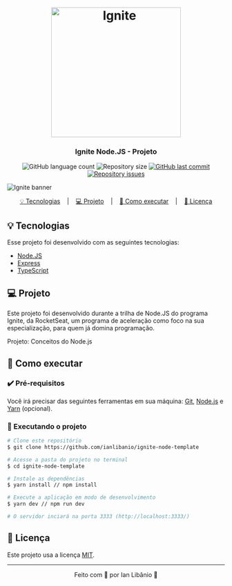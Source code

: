 <h1 align="center">
    <img alt="Ignite" title="Logo" src="https://www.rocketseat.com.br/_next/image?url=%2Fassets%2Flogos%2Freduced-ignite.svg&w=128&q=100" width="300px" />
</h1>

<h3 align="center">
  Ignite Node.JS - Projeto
</h3>

<p align="center">
  <img alt="GitHub language count" src="https://img.shields.io/github/languages/count/ianlibanio/ignite-node-template?color=0bb682&style=for-the-badge">

  <img alt="Repository size" src="https://img.shields.io/github/repo-size/ianlibanio/ignite-node-template?color=0bb682&style=for-the-badge">
  
  <a href="https://github.com/ianlibanio/Letmeask/commits/master">
    <img alt="GitHub last commit" src="https://img.shields.io/github/last-commit/ianlibanio/ignite-node-template?color=0bb682&style=for-the-badge">
  </a>

  <a href="https://github.com/ianlibanio/Letmeask/issues">
    <img alt="Repository issues" src="https://img.shields.io/github/issues/ianlibanio/ignite-node-template?color=0bb682&style=for-the-badge">
  </a>
</p>

<img alt="Ignite banner" title="Banner" src="https://repository-images.githubusercontent.com/341683746/42e1ab80-77af-11eb-9e07-47f9e46b3e6e" >

<p align="center">
  <a href="#-tecnologias">💡 Tecnologias</a>
  &nbsp;&nbsp;&nbsp;|&nbsp;&nbsp;&nbsp;
  <a href="#-projeto">💻 Projeto</a>
  &nbsp;&nbsp;&nbsp;|&nbsp;&nbsp;&nbsp;
  <a href="#-como-executar">🚀 Como executar</a>
  &nbsp;&nbsp;&nbsp;|&nbsp;&nbsp;&nbsp;
  <a href="#-licença">📝 Licença</a>
<br>

## 💡 Tecnologias

Esse projeto foi desenvolvido com as seguintes tecnologias:

- [Node.JS](https://nodejs.org/en/)
- [Express](https://sass-lang.com/)
- [TypeScript](https://www.typescriptlang.org/)

<!-- Caso necessário, adicionar outras. -->

## 💻 Projeto

Este projeto foi desenvolvido durante a trilha de Node.JS do programa Ignite, da RocketSeat, um programa de aceleração como foco na sua especialização, para quem já domina programação.

Projeto: Conceitos do Node.js
    
## 🚀 Como executar

### ✔️ Pré-requisitos

Você irá precisar das seguintes ferramentas em sua máquina: [Git](https://git-scm.com), [Node.js](https://nodejs.org/en/) e [Yarn](https://classic.yarnpkg.com/) (opcional).
    
### 🎲 Executando o projeto
    
```bash
# Clone este repositório
$ git clone https://github.com/ianlibanio/ignite-node-template

# Acesse a pasta do projeto no terminal
$ cd ignite-node-template

# Instale as dependências
$ yarn install // npm install

# Execute a aplicação em modo de desenvolvimento
$ yarn dev // npm run dev

# O servidor inciará na porta 3333 (http://localhost:3333/) 
```

## 📝 Licença

Este projeto usa a licença [MIT](https://github.com/ianlibanio/ignite-node-template/blob/main/LICENSE).

---

<p align="center">
    Feito com 🖤 por Ian Libânio 👋
</p>
